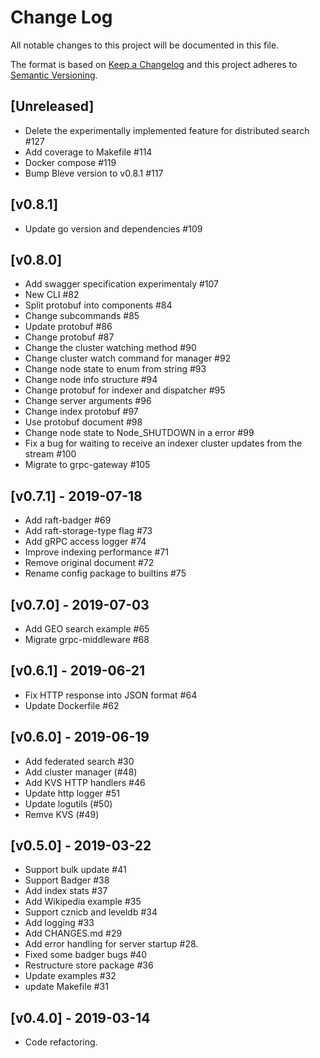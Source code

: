 # Change Log

All notable changes to this project will be documented in this file.

The format is based on [Keep a Changelog](http://keepachangelog.com/)
and this project adheres to [Semantic Versioning](http://semver.org/).

## [Unreleased]

- Delete the experimentally implemented feature for distributed search #127
- Add coverage to Makefile #114
- Docker compose #119
- Bump Bleve version to v0.8.1 #117


## [v0.8.1]

- Update go version and dependencies #109


## [v0.8.0]

- Add swagger specification experimentaly #107
- New CLI #82
- Split protobuf into components #84
- Change subcommands #85
- Update protobuf #86
- Change protobuf #87
- Change the cluster watching method #90
- Change cluster watch command for manager #92
- Change node state to enum from string #93
- Change node info structure #94
- Change protobuf for indexer and dispatcher #95
- Change server arguments #96
- Change index protobuf #97
- Use protobuf document #98
- Change node state to Node_SHUTDOWN in a error #99
- Fix a bug for waiting to receive an indexer cluster updates from the stream #100
- Migrate to grpc-gateway #105


## [v0.7.1] - 2019-07-18

- Add raft-badger #69
- Add raft-storage-type flag #73
- Add gRPC access logger #74
- Improve indexing performance #71
- Remove original document #72
- Rename config package to builtins #75


## [v0.7.0] - 2019-07-03

- Add GEO search example #65
- Migrate grpc-middleware #68


## [v0.6.1] - 2019-06-21

- Fix HTTP response into JSON format #64
- Update Dockerfile #62


## [v0.6.0] - 2019-06-19

- Add federated search #30
- Add cluster manager (#48)
- Add KVS HTTP handlers #46
- Update http logger #51
- Update logutils (#50)
- Remve KVS (#49)


## [v0.5.0] - 2019-03-22

- Support bulk update #41
- Support Badger #38
- Add index stats #37
- Add Wikipedia example #35
- Support cznicb and leveldb #34
- Add logging #33
- Add CHANGES.md #29
- Add error handling for server startup #28.
- Fixed some badger bugs #40
- Restructure store package #36
- Update examples #32
- update Makefile #31


## [v0.4.0] - 2019-03-14

- Code refactoring.
